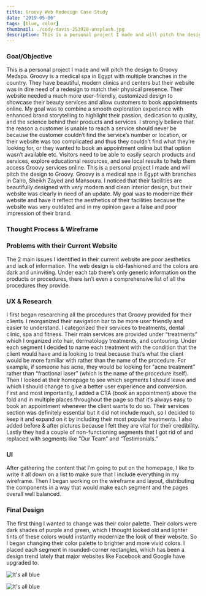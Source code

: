 ```yaml
---
title: Groovy Web Redesign Case Study
date: "2019-05-06"
tags: [blue, color]
thumbnail: ./cody-davis-253928-unsplash.jpg
description: This is a personal project I made and will pitch the design to Groovy Medspa. Groovy is a medical spa in Egypt with multiple branches in the country. They have beautiful, modern clinics and centers but their website was in dire need of a redesign to match their physical presence. Their website needed a much more user-friendly, customized design to showcase their beauty services and allow customers to book appointments online. My goal was to combine a smooth exploration experience with enhanced brand storytelling to highlight their passion, dedication to quality, and the science behind their products and services.
---
```


### Goal/Objective

This is a personal project I made and will pitch the design to Groovy Medspa. Groovy is a medical spa in Egypt with multiple branches in the country. They have beautiful, modern clinics and centers but their website was in dire need of a redesign to match their physical presence. Their website needed a much more user-friendly, customized design to showcase their beauty services and allow customers to book appointments online. My goal was to combine a smooth exploration experience with enhanced brand storytelling to highlight their passion, dedication to quality, and the science behind their products and services.
I strongly believe that the reason a customer is unable to reach a service should never be because the customer couldn’t find the service’s number or location, or their website was too complicated and thus they couldn’t find what they’re looking for, or they wanted to book an appointment online but that option wasn’t available etc. Visitors need to be able to easily search products and services, explore educational resources, and see local results to help them access Groovy services online.
This is a personal project I made and will pitch the design to Groovy. Groovy is a medical spa in Egypt with branches in Cairo, Sheikh Zayed and Mansoura. I noticed that their facilities are beautifully designed with very modern and clean interior design, but their website was clearly in need of an update. My goal was to modernize their website and have it reflect the aesthetics of their facilities because the website was very outdated and in my opinion gave a false and poor impression of their brand.

### Thought Process & Wireframe

### Problems with their Current Website

The 2 main issues I identified in their current website are poor aesthetics and lack of information. The web design is old-fashioned and the colors are dark and uninviting.
Under each tab there’s only generic information on the products or procedures, there isn’t even a comprehensive list of all the procedures they provide.

### UX & Research

I first began researching all the procedures that Groovy provided for their clients. I reorganized their navigation bar to be more user friendly and easier to understand. I categorized their services to treatments, dental clinic, spa and fitness. Their main services are provided under “treatments” which I organized into hair, dermatology treatments, and contouring. Under each segment I decided to name each treatment with the condition that the client would have and is looking to treat because that’s what the client would be more familiar with rather than the name of the procedure. For example, if someone has acne, they would be looking for “acne treatment” rather than “fractional laser” (which is the name of the procedure itself).
Then I looked at their homepage to see which segments I should leave and which I should change to give a better user experience and conversion. First and most importantly, I added a CTA (book an appointment) above the fold and in multiple places throughout the page so that it’s always easy to book an appointment whenever the client wants to do so. Their services section was definitely essential but it did not include much, so I decided to keep it and expand on it by including their most popular treatments. I also added before & after pictures because I felt they are vital for their credibility. Lastly they had a couple of non-functioning segments that I got rid of and replaced with segments like “Our Team” and “Testimonials.”

### UI

After gathering the content that I’m going to put on the homepage, I like to write it all down on a list to make sure that I include everything in my wireframe. Then I began working on the wireframe and layout, distributing the components in a way that would make each segment and the pages overall well balanced.

### Final Design

The first thing I wanted to change was their color palette. Their colors were dark shades of purple and green, which I thought looked old and lighter tints of these colors would instantly modernize the look of their website. So I began changing their color palette to brighter and more vivid colors. I placed each segment in rounded-corner rectangles, which has been a design trend lately that major websites like Facebook and Google have upgraded to.

![It's all blue](./cody-davis-253925-unsplash.jpg)

![It's all blue](./cody-davis-259003-unsplash.jpg)
